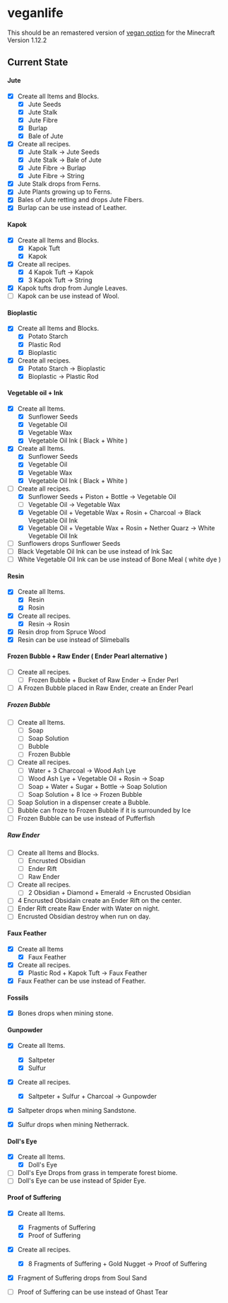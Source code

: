 # veganlife

This should be an remastered version of [vegan option](https://github.com/backuporg/VeganOption) for the Minecraft Version 1.12.2

## Current State


#### Jute

- [x] Create all Items and Blocks.
    - [x] Jute Seeds
    - [x] Jute Stalk
    - [x] Jute Fibre
    - [x] Burlap
    - [x] Bale of Jute
- [x] Create all recipes.
    - [x] Jute Stalk -> Jute Seeds
    - [x] Jute Stalk -> Bale of Jute
    - [x] Jute Fibre -> Burlap
    - [x] Jute Fibre -> String
- [x] Jute Stalk drops from Ferns.
- [x] Jute Plants growing up to Ferns.
- [x] Bales of Jute retting and drops Jute Fibers.
- [x] Burlap can be use instead of Leather.

#### Kapok

- [x] Create all Items and Blocks.
    - [x] Kapok Tuft
    - [x] Kapok
- [x] Create all recipes.
    - [x] 4 Kapok Tuft -> Kapok
    - [x] 3 Kapok Tuft -> String
- [x] Kapok tufts drop from Jungle Leaves.
- [ ] Kapok can be use instead of Wool.

#### Bioplastic

- [x] Create all Items and Blocks.
    - [x] Potato Starch
    - [x] Plastic Rod
    - [x] Bioplastic
- [x] Create all recipes.
    - [x] Potato Starch -> Bioplastic
    - [x] Bioplastic -> Plastic Rod
 
#### Vegetable oil + Ink
 
 - [x] Create all Items.
 	- [x] Sunflower Seeds
 	- [x] Vegetable Oil
 	- [x] Vegetable Wax
 	- [x] Vegetable Oil Ink ( Black + White ) 
 - [x] Create all Items.
 	- [x] Sunflower Seeds
 	- [x] Vegetable Oil
 	- [x] Vegetable Wax
 	- [x] Vegetable Oil Ink ( Black + White ) 
 - [ ] Create all recipes.
 	- [x] Sunflower Seeds + Piston + Bottle -> Vegetable Oil
 	- [ ] Vegetable Oil -> Vegetable Wax
 	- [x] Vegetable Oil + Vegetable Wax + Rosin + Charcoal -> Black Vegetable Oil Ink
 	- [x] Vegetable Oil + Vegetable Wax + Rosin + Nether Quarz -> White Vegetable Oil Ink
 - [ ] Sunflowers drops Sunflower Seeds
 - [ ] Black Vegetable Oil Ink can be use instead of Ink Sac
 - [ ] White Vegetable Oil Ink can be use instead of Bone Meal ( white dye )
 
#### Resin
 
 - [x] Create all Items.
 	- [x] Resin
 	- [x] Rosin
 - [x] Create all recipes.
 	- [x] Resin -> Rosin
 - [x] Resin drop from Spruce Wood
 - [x] Resin can be use instead of Slimeballs
 
#### Frozen Bubble + Raw Ender ( Ender Pearl alternative )
 
 - [ ] Create all recipes.
 	- [ ] Frozen Bubble + Bucket of Raw Ender -> Ender Perl
 - [ ] A Frozen Bubble placed in Raw Ender, create an Ender Pearl
 
##### Frozen Bubble
 
 - [ ] Create all Items.
 	- [ ] Soap
 	- [ ] Soap Solution
 	- [ ] Bubble
 	- [ ] Frozen Bubble
 - [ ] Create all recipes.
 	- [ ] Water + 3 Charcoal -> Wood Ash Lye
 	- [ ] Wood Ash Lye + Vegetable Oil + Rosin -> Soap
 	- [ ] Soap + Water + Sugar + Bottle -> Soap Solution
 	- [ ] Soap Solution + 8 Ice -> Frozen Bubble
 - [ ] Soap Solution in a dispenser create a Bubble. 
 - [ ] Bubble can froze to Frozen Bubble if it is surrounded by Ice
 - [ ] Frozen Bubble can be use instead of Pufferfish
 
##### Raw Ender
 
 - [ ]  Create all Items and Blocks.
 	- [ ] Encrusted Obsidian
 	- [ ] Ender Rift
 	- [ ] Raw Ender
 - [ ] Create all recipes.
 	- [ ] 2 Obsidian + Diamond + Emerald -> Encrusted Obsidian
 - [ ] 4 Encrusted Obsidain create an Ender Rift on the center.
 - [ ] Ender Rift create Raw Ender with Water on night.
 - [ ] Encrusted Obsidian destroy when run on day.
 
#### Faux Feather

 - [x] Create all Items
    - [x] Faux Feather
 - [x] Create all recipes.
 	- [x] Plastic Rod + Kapok Tuft -> Faux Feather
 - [x] Faux Feather can be use instead of Feather.
 
#### Fossils

 - [x] Bones drops when mining stone.
 
#### Gunpowder

 - [x] Create all Items.
 	- [x] Saltpeter
 	- [x] Sulfur
 - [x] Create all recipes.
 	- [x] Saltpeter + Sulfur + Charcoal -> Gunpowder
 - [x] Saltpeter drops when mining Sandstone.
 - [x] Sulfur drops when mining Netherrack.
 
 
#### Doll's Eye

 - [x] Create all Items.
 	- [x] Doll's Eye
 - [ ] Doll's Eye Drops from grass in temperate forest biome.
 - [ ] Doll's Eye can be use instead of Spider Eye.

#### Proof of Suffering

 - [x] Create all Items.
 	- [x] Fragments of Suffering
 	- [x] Proof of Suffering
 - [x] Create all recipes.
 	- [x] 8 Fragments of Suffering + Gold Nugget -> Proof of Suffering
 - [x] Fragment of Suffering drops from Soul Sand
 - [ ] Proof of Suffering can be use instead of Ghast Tear
 
